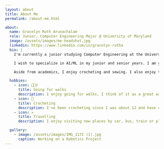 ```yaml
---
layout: about
title: About Me
permalink: /about-me.html

about:
  name: Gracelyn Ruth Arunachalam
  role: Junior, Computer Engineering Major @ University of Maryland
  image: /assets/images/me-headshot.jpg
  linkedin: https://www.linkedin.com/in/gracelyn-rutha
  bio: |
    I'm currently a junior studying Computer Engineering at the University of Maryland, College Park. I expect to graduate in 2027

    I wish to specialize in AI/ML in my junior and senior years. I am yet to pick specific courses tailored towards a specific field in the computer science/engineering domain. This summer I will be working my professor and gratuate mentor to use AI to monitor air pollution.

    Aside from academics, I enjoy crocheting and sewing. I also enjoy travelling.

  hobbies:
    - icon: 🚶🏾‍♀️
      title: Going for walks
      description: I enjoy going for walks, I think of it as a great way of refreshing my mind.
    - icon: 🧶
      title: Crocheting
      description: I've been crocheting since I was about 12 and have crocheted a couple medium sized projects.
    - icon: ✈️
      title: Travelling
      description: I enjoy visiting new places by car, bus, train or plane!

  gallery:
    - image: /assets/images/IMG_1172 (1).jpg
      caption: Working on a Robotics Project
---
```


